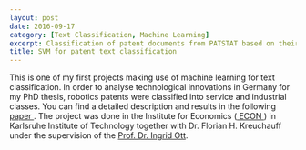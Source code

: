 ```yaml
---
layout: post
date: 2016-09-17
category: [Text Classification, Machine Learning]
excerpt: Classification of patent documents from PATSTAT based on their abstracts. 
title: SVM for patent text classification
---
```


This is one of my first projects making use of machine learning for text classification. In order to analyse technological innovations in Germany for my PhD thesis, robotics patents were classified into service and industrial classes.
You can find a detailed description and results in the following <a href="https://link.springer.com/article/10.1007/s11192-017-2268-3"> paper </a>.
The project was done in the Institute for Economics (<a href="https://wipo.econ.kit.edu/"> ECON </a>) in Karlsruhe Institute of Technology together with Dr. Florian H. Kreuchauff under the supervision of the <a href="https://wipo.econ.kit.edu/87.php">Prof. Dr. Ingrid Ott</a>.
